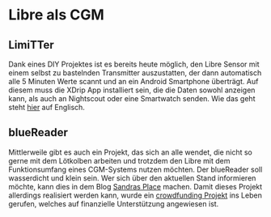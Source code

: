 # Libre als CGM

## LimiTTer


Dank eines DIY Projektes ist es bereits heute möglich, den Libre Sensor mit einem selbst zu bastelnden Transmitter auszustatten, der dann automatisch alle 5 Minuten Werte scannt und an ein Android Smartphone überträgt. Auf diesem muss die XDrip App installiert sein, die die Daten sowohl anzeigen kann, als auch an Nightscout oder eine Smartwatch senden. Wie das geht steht [hier](https://joernl.github.io/LimiTTer/) auf Englisch. 


## blueReader

Mittlerweile gibt es auch ein Projekt, das sich an alle wendet, die nicht so gerne mit dem Lötkolben arbeiten und trotzdem den Libre mit dem Funktionsumfang eines CGM-Systems nutzen möchten. Der blueReader soll wasserdicht und klein sein. Wer sich über den aktuellen Stand informieren möchte, kann dies in dem Blog [Sandras Place](http://unendlichkeit.net/wordpress/) machen. Damit dieses Projekt allerdings realisiert werden kann, wurde ein [crowdfunding Projekt](https://www.startnext.com/bluereader) ins Leben gerufen, welches auf finanzielle Unterstützung angewiesen ist.



